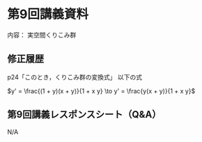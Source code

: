 #  第9回講義資料
内容：  実空間くりこみ群 

## 修正履歴 
p24「このとき，くりこみ群の変換式」 以下の式 <br>

$y' = \frac{(1 + y)(x + y)}{1 + x y} \to y' = \frac{y(x + y)}{1 + x y}$

## 第9回講義レスポンスシート（Q&A）
N/A
